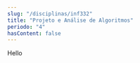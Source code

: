 ```yaml
---
slug: "/disciplinas/inf332"
title: "Projeto e Análise de Algoritmos"
periodo: "4"
hasContent: false
---
```


Hello
